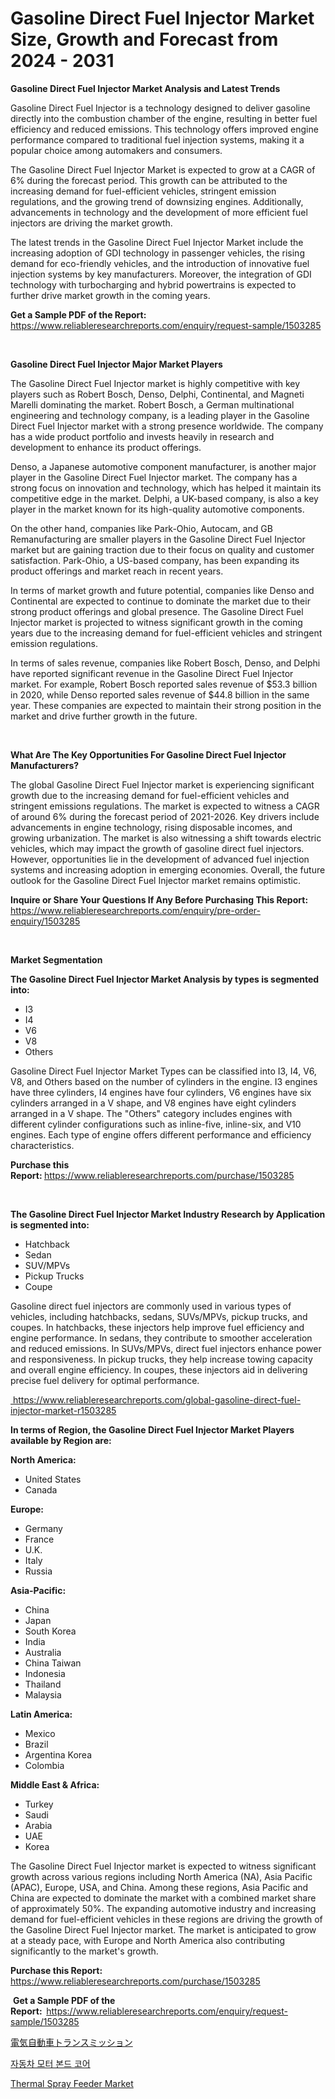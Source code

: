 <p><h1>Gasoline Direct Fuel Injector Market Size, Growth and Forecast from 2024 - 2031</h1></p><p><strong>Gasoline Direct Fuel Injector Market Analysis and Latest Trends</strong></p>
<p><p>Gasoline Direct Fuel Injector is a technology designed to deliver gasoline directly into the combustion chamber of the engine, resulting in better fuel efficiency and reduced emissions. This technology offers improved engine performance compared to traditional fuel injection systems, making it a popular choice among automakers and consumers.</p><p>The Gasoline Direct Fuel Injector Market is expected to grow at a CAGR of 6% during the forecast period. This growth can be attributed to the increasing demand for fuel-efficient vehicles, stringent emission regulations, and the growing trend of downsizing engines. Additionally, advancements in technology and the development of more efficient fuel injectors are driving the market growth.</p><p>The latest trends in the Gasoline Direct Fuel Injector Market include the increasing adoption of GDI technology in passenger vehicles, the rising demand for eco-friendly vehicles, and the introduction of innovative fuel injection systems by key manufacturers. Moreover, the integration of GDI technology with turbocharging and hybrid powertrains is expected to further drive market growth in the coming years.</p></p>
<p><strong>Get a Sample PDF of the Report:&nbsp;</strong> <a href="https://www.reliableresearchreports.com/enquiry/request-sample/1503285">https://www.reliableresearchreports.com/enquiry/request-sample/1503285</a></p>
<p>&nbsp;</p>
<p><strong>Gasoline Direct Fuel Injector Major Market Players</strong></p>
<p><p>The Gasoline Direct Fuel Injector market is highly competitive with key players such as Robert Bosch, Denso, Delphi, Continental, and Magneti Marelli dominating the market. Robert Bosch, a German multinational engineering and technology company, is a leading player in the Gasoline Direct Fuel Injector market with a strong presence worldwide. The company has a wide product portfolio and invests heavily in research and development to enhance its product offerings.</p><p>Denso, a Japanese automotive component manufacturer, is another major player in the Gasoline Direct Fuel Injector market. The company has a strong focus on innovation and technology, which has helped it maintain its competitive edge in the market. Delphi, a UK-based company, is also a key player in the market known for its high-quality automotive components.</p><p>On the other hand, companies like Park-Ohio, Autocam, and GB Remanufacturing are smaller players in the Gasoline Direct Fuel Injector market but are gaining traction due to their focus on quality and customer satisfaction. Park-Ohio, a US-based company, has been expanding its product offerings and market reach in recent years.</p><p>In terms of market growth and future potential, companies like Denso and Continental are expected to continue to dominate the market due to their strong product offerings and global presence. The Gasoline Direct Fuel Injector market is projected to witness significant growth in the coming years due to the increasing demand for fuel-efficient vehicles and stringent emission regulations.</p><p>In terms of sales revenue, companies like Robert Bosch, Denso, and Delphi have reported significant revenue in the Gasoline Direct Fuel Injector market. For example, Robert Bosch reported sales revenue of $53.3 billion in 2020, while Denso reported sales revenue of $44.8 billion in the same year. These companies are expected to maintain their strong position in the market and drive further growth in the future.</p></p>
<p>&nbsp;</p>
<p><strong>What Are The Key Opportunities For Gasoline Direct Fuel Injector Manufacturers?</strong></p>
<p><p>The global Gasoline Direct Fuel Injector market is experiencing significant growth due to the increasing demand for fuel-efficient vehicles and stringent emissions regulations. The market is expected to witness a CAGR of around 6% during the forecast period of 2021-2026. Key drivers include advancements in engine technology, rising disposable incomes, and growing urbanization. The market is also witnessing a shift towards electric vehicles, which may impact the growth of gasoline direct fuel injectors. However, opportunities lie in the development of advanced fuel injection systems and increasing adoption in emerging economies. Overall, the future outlook for the Gasoline Direct Fuel Injector market remains optimistic.</p></p>
<p><strong>Inquire or Share Your Questions If Any Before Purchasing This Report:</strong> <a href="https://www.reliableresearchreports.com/enquiry/pre-order-enquiry/1503285">https://www.reliableresearchreports.com/enquiry/pre-order-enquiry/1503285</a></p>
<p>&nbsp;</p>
<p><strong>Market Segmentation</strong></p>
<p><strong>The Gasoline Direct Fuel Injector Market Analysis by types is segmented into:</strong></p>
<p><ul><li>I3</li><li>I4</li><li>V6</li><li>V8</li><li>Others</li></ul></p>
<p><p>Gasoline Direct Fuel Injector Market Types can be classified into I3, I4, V6, V8, and Others based on the number of cylinders in the engine. I3 engines have three cylinders, I4 engines have four cylinders, V6 engines have six cylinders arranged in a V shape, and V8 engines have eight cylinders arranged in a V shape. The "Others" category includes engines with different cylinder configurations such as inline-five, inline-six, and V10 engines. Each type of engine offers different performance and efficiency characteristics.</p></p>
<p><strong>Purchase this Report:&nbsp;</strong><a href="https://www.reliableresearchreports.com/purchase/1503285">https://www.reliableresearchreports.com/purchase/1503285</a></p>
<p>&nbsp;</p>
<p><strong>The Gasoline Direct Fuel Injector Market Industry Research by Application is segmented into:</strong></p>
<p><ul><li>Hatchback</li><li>Sedan</li><li>SUV/MPVs</li><li>Pickup Trucks</li><li>Coupe</li></ul></p>
<p><p>Gasoline direct fuel injectors are commonly used in various types of vehicles, including hatchbacks, sedans, SUVs/MPVs, pickup trucks, and coupes. In hatchbacks, these injectors help improve fuel efficiency and engine performance. In sedans, they contribute to smoother acceleration and reduced emissions. In SUVs/MPVs, direct fuel injectors enhance power and responsiveness. In pickup trucks, they help increase towing capacity and overall engine efficiency. In coupes, these injectors aid in delivering precise fuel delivery for optimal performance.</p></p>
<p><a href="https://www.reliableresearchreports.com/global-gasoline-direct-fuel-injector-market-r1503285">&nbsp;https://www.reliableresearchreports.com/global-gasoline-direct-fuel-injector-market-r1503285</a></p>
<p><strong>In terms of Region, the Gasoline Direct Fuel Injector Market Players available by Region are:</strong></p>
<p>
    <p> <strong> North America: </strong>
        <ul>
            <li>United States</li>
            <li>Canada</li>
        </ul>
        </p> 
    <p> <strong> Europe: </strong>
        <ul>
            <li>Germany</li>
            <li>France</li>
            <li>U.K.</li>
            <li>Italy</li>
            <li>Russia</li>
        </ul>
        </p> 
    <p> <strong> Asia-Pacific: </strong>
        <ul>
            <li>China</li>
            <li>Japan</li>
            <li>South Korea</li>
            <li>India</li>
            <li>Australia</li>
            <li>China Taiwan</li>
            <li>Indonesia</li>
            <li>Thailand</li>
            <li>Malaysia</li>
        </ul>
        </p> 
    <p> <strong> Latin America: </strong>
        <ul>
            <li>Mexico</li>
            <li>Brazil</li>
            <li>Argentina Korea</li>
            <li>Colombia</li>
        </ul>
        </p> 
    <p> <strong> Middle East & Africa: </strong>
        <ul>
            <li>Turkey</li>
            <li>Saudi</li>
            <li>Arabia</li>
            <li>UAE</li>
            <li>Korea</li>
        </ul>
    </p>
    </p>
<p><p>The Gasoline Direct Fuel Injector market is expected to witness significant growth across various regions including North America (NA), Asia Pacific (APAC), Europe, USA, and China. Among these regions, Asia Pacific and China are expected to dominate the market with a combined market share of approximately 50%. The expanding automotive industry and increasing demand for fuel-efficient vehicles in these regions are driving the growth of the Gasoline Direct Fuel Injector market. The market is anticipated to grow at a steady pace, with Europe and North America also contributing significantly to the market's growth.</p></p>
<p><strong>Purchase this Report: </strong><a href="https://www.reliableresearchreports.com/purchase/1503285">https://www.reliableresearchreports.com/purchase/1503285</a></p>
<p>&nbsp;<strong>Get a Sample PDF of the Report:&nbsp;&nbsp;</strong><a href="https://www.reliableresearchreports.com/enquiry/request-sample/1503285">https://www.reliableresearchreports.com/enquiry/request-sample/1503285</a></p>
<p><strong></strong></p>
<p><p><a href="https://github.com/marbadji/Market-Research-Report-List-1/blob/main/367346394795.md">電気自動車トランスミッション</a></p><p><a href="https://medium.com/@kasandrarempel/%EC%9E%90%EB%8F%99%EC%B0%A8-%EB%AA%A8%ED%84%B0-%EC%84%A4%EC%A1%B0-%EC%BD%94%EC%96%B4-%EC%8B%9C%EC%9E%A5-%EC%A0%90%EC%9C%A0%EC%9C%A8-%EC%A7%84%ED%99%94-%EB%B0%8F-%EC%8B%9C%EC%9E%A5-%EC%84%B1%EC%9E%A5-%EC%B6%94%EC%84%B8-2024-2031-9a03c9998611">자동차 모터 본드 코어</a></p><p><a href="https://github.com/tamvrosiya/Market-Research-Report-List-4/blob/main/thermal-spray-feeder-market.md">Thermal Spray Feeder Market</a></p></p>